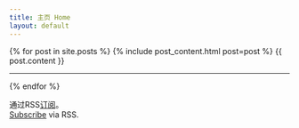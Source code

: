 ```yaml
---
title: 主页 Home
layout: default
---
```


{% for post in site.posts %}
  {% include post_content.html post=post %}
  {{ post.content }}

---

{% endfor %}

通过RSS[订阅](/feed.xml)。<br/>
[Subscribe](/feed.xml) via RSS.
